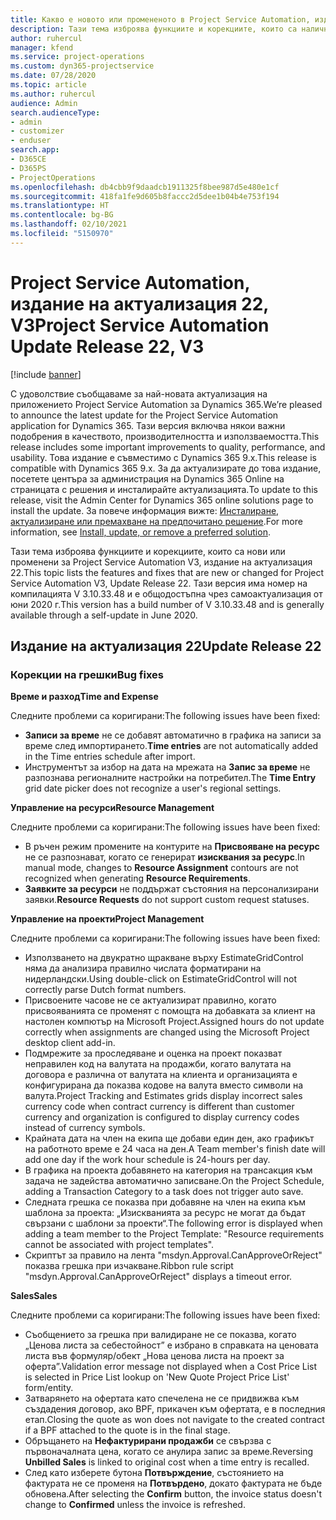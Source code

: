 ```yaml
---
title: Какво е новото или промененото в Project Service Automation, издание на актуализация 22, V3
description: Тази тема изброява функциите и корекциите, които са налични в Project Service Automation V3, издание на актуализация 22, V3.
author: ruhercul
manager: kfend
ms.service: project-operations
ms.custom: dyn365-projectservice
ms.date: 07/28/2020
ms.topic: article
ms.author: ruhercul
audience: Admin
search.audienceType:
- admin
- customizer
- enduser
search.app:
- D365CE
- D365PS
- ProjectOperations
ms.openlocfilehash: db4cbb9f9daadcb1911325f8bee987d5e480e1cf
ms.sourcegitcommit: 418fa1fe9d605b8faccc2d5dee1b04b4e753f194
ms.translationtype: HT
ms.contentlocale: bg-BG
ms.lasthandoff: 02/10/2021
ms.locfileid: "5150970"
---
```

# <a name="project-service-automation-update-release-22-v3"></a><span data-ttu-id="521b8-103">Project Service Automation, издание на актуализация 22, V3</span><span class="sxs-lookup"><span data-stu-id="521b8-103">Project Service Automation Update Release 22, V3</span></span>

[!include [banner](../includes/psa-now-project-operations.md)]

<span data-ttu-id="521b8-104">С удоволствие съобщаваме за най-новата актуализация на приложението Project Service Automation за Dynamics 365.</span><span class="sxs-lookup"><span data-stu-id="521b8-104">We’re pleased to announce the latest update for the Project Service Automation application for Dynamics 365.</span></span> <span data-ttu-id="521b8-105">Тази версия включва някои важни подобрения в качеството, производителността и използваемостта.</span><span class="sxs-lookup"><span data-stu-id="521b8-105">This release includes some important improvements to quality, performance, and usability.</span></span> <span data-ttu-id="521b8-106">Това издание е съвместимо с Dynamics 365 9.x.</span><span class="sxs-lookup"><span data-stu-id="521b8-106">This release is compatible with Dynamics 365 9.x.</span></span> <span data-ttu-id="521b8-107">За да актуализирате до това издание, посетете центъра за администрация на Dynamics 365 Online на страницата с решения и инсталирайте актуализацията.</span><span class="sxs-lookup"><span data-stu-id="521b8-107">To update to this release, visit the Admin Center for Dynamics 365 online solutions page to install the update.</span></span> <span data-ttu-id="521b8-108">За повече информация вижте: [Инсталиране, актуализиране или премахване на предпочитано решение](https://docs.microsoft.com/power-platform/admin/install-remove-preferred-solution).</span><span class="sxs-lookup"><span data-stu-id="521b8-108">For more information, see [Install, update, or remove a preferred solution](https://docs.microsoft.com/power-platform/admin/install-remove-preferred-solution).</span></span>

<span data-ttu-id="521b8-109">Тази тема изброява функциите и корекциите, които са нови или променени за Project Service Automation V3, издание на актуализация 22.</span><span class="sxs-lookup"><span data-stu-id="521b8-109">This topic lists the features and fixes that are new or changed for Project Service Automation V3, Update Release 22.</span></span> <span data-ttu-id="521b8-110">Тази версия има номер на компилацията V 3.10.33.48 и е общодостъпна чрез самоактуализация от юни 2020 г.</span><span class="sxs-lookup"><span data-stu-id="521b8-110">This version has a build number of V 3.10.33.48 and is generally available through a self-update in June 2020.</span></span>

## <a name="update-release-22"></a><span data-ttu-id="521b8-111">Издание на актуализация 22</span><span class="sxs-lookup"><span data-stu-id="521b8-111">Update Release 22</span></span>

### <a name="bug-fixes"></a><span data-ttu-id="521b8-112">Корекции на грешки</span><span class="sxs-lookup"><span data-stu-id="521b8-112">Bug fixes</span></span>



<span data-ttu-id="521b8-113">**Време и разход**</span><span class="sxs-lookup"><span data-stu-id="521b8-113">**Time and Expense**</span></span>

<span data-ttu-id="521b8-114">Следните проблеми са коригирани:</span><span class="sxs-lookup"><span data-stu-id="521b8-114">The following issues have been fixed:</span></span>

- <span data-ttu-id="521b8-115">**Записи за време** не се добавят автоматично в графика на записи за време след импортирането.</span><span class="sxs-lookup"><span data-stu-id="521b8-115">**Time entries** are not automatically added in the Time entries schedule after import.</span></span>
- <span data-ttu-id="521b8-116">Инструментът за избор на дата на мрежата на **Запис за време** не разпознава регионалните настройки на потребител.</span><span class="sxs-lookup"><span data-stu-id="521b8-116">The **Time Entry** grid date picker does not recognize a user's regional settings.</span></span>

<span data-ttu-id="521b8-117">**Управление на ресурси**</span><span class="sxs-lookup"><span data-stu-id="521b8-117">**Resource Management**</span></span>

<span data-ttu-id="521b8-118">Следните проблеми са коригирани:</span><span class="sxs-lookup"><span data-stu-id="521b8-118">The following issues have been fixed:</span></span>

- <span data-ttu-id="521b8-119">В ръчен режим промените на контурите на **Присвояване на ресурс** не се разпознават, когато се генерират **изисквания за ресурс**.</span><span class="sxs-lookup"><span data-stu-id="521b8-119">In manual mode, changes to **Resource Assignment** contours are not recognized when generating **Resource Requirements**.</span></span>
- <span data-ttu-id="521b8-120">**Заявките за ресурси** не поддържат състояния на персонализирани заявки.</span><span class="sxs-lookup"><span data-stu-id="521b8-120">**Resource Requests** do not support custom request statuses.</span></span>

<span data-ttu-id="521b8-121">**Управление на проекти**</span><span class="sxs-lookup"><span data-stu-id="521b8-121">**Project Management**</span></span>

<span data-ttu-id="521b8-122">Следните проблеми са коригирани:</span><span class="sxs-lookup"><span data-stu-id="521b8-122">The following issues have been fixed:</span></span>

- <span data-ttu-id="521b8-123">Използването на двукратно щракване върху EstimateGridControl няма да анализира правилно числата форматирани на нидерландски.</span><span class="sxs-lookup"><span data-stu-id="521b8-123">Using double-click on EstimateGridControl will not correctly parse Dutch format numbers.</span></span>
- <span data-ttu-id="521b8-124">Присвоените часове не се актуализират правилно, когато присвояванията се променят с помощта на добавката за клиент на настолен компютър на Microsoft Project.</span><span class="sxs-lookup"><span data-stu-id="521b8-124">Assigned hours do not update correctly when assignments are changed using the Microsoft Project desktop client add-in.</span></span>
- <span data-ttu-id="521b8-125">Подмрежите за проследяване и оценка на проект показват неправилен код на валутата на продажби, когато валутата на договора е различна от валутата на клиента и организацията е конфигурирана да показва кодове на валута вместо символи на валута.</span><span class="sxs-lookup"><span data-stu-id="521b8-125">Project Tracking and Estimates grids display incorrect sales currency code when contract currency is different than customer currency and organization is configured to display currency codes instead of currency symbols.</span></span>
- <span data-ttu-id="521b8-126">Крайната дата на член на екипа ще добави един ден, ако графикът на работното време е 24 часа на ден.</span><span class="sxs-lookup"><span data-stu-id="521b8-126">A Team member's finish date will add one day if the work hour schedule is 24-hours per day.</span></span>
- <span data-ttu-id="521b8-127">В графика на проекта добавянето на категория на трансакция към задача не задейства автоматично записване.</span><span class="sxs-lookup"><span data-stu-id="521b8-127">On the Project Schedule, adding a Transaction Category to a task does not trigger auto save.</span></span>
- <span data-ttu-id="521b8-128">Следната грешка се показва при добавяне на член на екипа към шаблона за проекта: „Изискванията за ресурс не могат да бъдат свързани с шаблони за проекти“.</span><span class="sxs-lookup"><span data-stu-id="521b8-128">The following error is displayed when adding a team member to the Project Template: "Resource requirements cannot be associated with project templates".</span></span> 
- <span data-ttu-id="521b8-129">Скриптът за правило на лента "msdyn.Approval.CanApproveOrReject" показва грешка при изчакване.</span><span class="sxs-lookup"><span data-stu-id="521b8-129">Ribbon rule script "msdyn.Approval.CanApproveOrReject" displays a timeout error.</span></span>

<span data-ttu-id="521b8-130">**Sales**</span><span class="sxs-lookup"><span data-stu-id="521b8-130">**Sales**</span></span>

<span data-ttu-id="521b8-131">Следните проблеми са коригирани:</span><span class="sxs-lookup"><span data-stu-id="521b8-131">The following issues have been fixed:</span></span>

- <span data-ttu-id="521b8-132">Съобщението за грешка при валидиране не се показва, когато „Ценова листа за себестойност” е избрано в справката на ценовата листа във формуляр/обект „Нова ценова листа на проект за оферта”.</span><span class="sxs-lookup"><span data-stu-id="521b8-132">Validation error message not displayed when a Cost Price List is selected in Price List lookup on 'New Quote Project Price List' form/entity.</span></span>
- <span data-ttu-id="521b8-133">Затварянето на офертата като спечелена не се придвижва към създадения договор, ако BPF, прикачен към офертата, е в последния етап.</span><span class="sxs-lookup"><span data-stu-id="521b8-133">Closing the quote as won does not navigate to the created contract if a BPF attached to the quote is in the final stage.</span></span>
- <span data-ttu-id="521b8-134">Обръщането на **Нефактурирани продажби** се свързва с първоначалната цена, когато се анулира запис за време.</span><span class="sxs-lookup"><span data-stu-id="521b8-134">Reversing **Unbilled Sales** is linked to original cost when a time entry is recalled.</span></span>
- <span data-ttu-id="521b8-135">След като изберете бутона **Потвърждение**, състоянието на фактурата не се променя на **Потвърдено**, докато фактурата не бъде обновена.</span><span class="sxs-lookup"><span data-stu-id="521b8-135">After selecting the **Confirm** button, the invoice status doesn't change to **Confirmed** unless the invoice is refreshed.</span></span>
